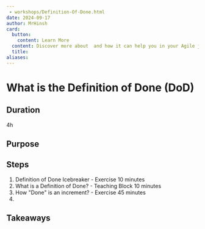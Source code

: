 ```yaml
---
 - workshops/Definition-Of-Done.html
date: 2024-09-17
author: MrHinsh
card:
  button:
    content: Learn More
  content: Discover more about  and how it can help you in your Agile journey!
  title: 
aliases:
---
```

# What is the Definition of Done (DoD)

## Duration

4h

## Purpose

## Steps

1. Definition of Done Icebreaker - Exercise 10 minutes
2. What is a Definition of Done? - Teaching Block 10 minutes
3. How "Done" is an increment? - Exercise 45 minutes
4. 

## Takeaways



